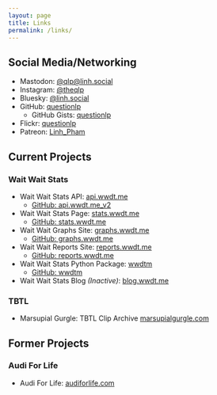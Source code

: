 ```yaml
---
layout: page
title: Links
permalink: /links/
---
```


## Social Media/Networking

- Mastodon: [@qlp@linh.social](https://linh.social/@qlp)
- Instagram: [@theqlp](https://instagram.com/theqlp)
- Bluesky: [@linh.social](https://bsky.app/profile/linh.social)
- GitHub: [questionlp](https://github.com/questionlp)
  - GitHub Gists: [questionlp](https://gist.github.com/questionlp)
- Flickr: [questionlp](https://www.flickr.com/people/questionlp/)
- Patreon: [Linh_Pham](https://patreon.com/Linh_Pham)

## Current Projects

### Wait Wait Stats

- Wait Wait Stats API: [api.wwdt.me](https://api.wwdt.me)
  - [GitHub: api.wwdt.me_v2](https://github.com/questionlp/api.wwdt.me_v2)
- Wait Wait Stats Page: [stats.wwdt.me](https://stats.wwdt.me)
  - [GitHub: stats.wwdt.me](https://github.com/questionlp/stats.wwdt.me)
- Wait Wait Graphs Site: [graphs.wwdt.me](https://graphs.wwdt.me)
  - [GitHub: graphs.wwdt.me](https://github.com/questionlp/graphs.wwdt.me)
- Wait Wait Reports Site: [reports.wwdt.me](https://reports.wwdt.me)
  - [GitHub: reports.wwdt.me](https://github.com/questionlp/reports.wwdt.me)
- Wait Wait Stats Python Package: [wwdtm](https://pypi.org/project/wwdtm/)
  - [GitHub: wwdtm](https://github.com/questionlp/wwdtm)
- Wait Wait Stats Blog *(Inactive)*: [blog.wwdt.me](https://blog.wwdt.me)

### TBTL

- Marsupial Gurgle: TBTL Clip Archive [marsupialgurgle.com](https://marsupialgurgle.com)

## Former Projects

### Audi For Life

- Audi For Life: [audiforlife.com](https://audiforlife.com)
